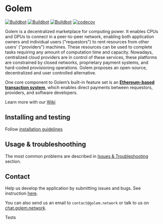 # Golem

[![Buildbot](https://shield.lwan.ws/img/MN1w5S/buildpackage_linux)](https://buildbot.golem.network/buildbot/#/builders/buildpackage_linux)
[![Buildbot](https://shield.lwan.ws/img/MN1w5S/buildpackage_macOS)](https://buildbot.golem.network/buildbot/#/builders/buildpackage_macOS)
[![Buildbot](https://shield.lwan.ws/img/MN1w5S/buildpackage_windows)](https://buildbot.golem.network/buildbot/#/builders/buildpackage_windows)
[![codecov](https://codecov.io/gh/golemfactory/golem/branch/develop/graph/badge.svg)](https://codecov.io/gh/golemfactory/golem)

Golem is a decentralized marketplace for computing power. It enables CPUs and GPUs to connect in a peer-to-peer network, enabling both application owners and individual users ("requestors") to rent resources from other users’ ("providers") machines. These resources can be used to complete tasks requiring any amount of computation time and capacity. Nowadays, centralized cloud providers are in control of these services, these platforms are constrained by closed networks, proprietary payment systems, and hard-coded provisioning operations. Golem proposes an open-source, decentralized and user controlled alternative.

One core component to Golem’s built-in feature set is an [**Ethereum-based transaction system**](https://docs.golem.network/#/About/Payments), which enables direct payments between requestors, providers, and software developers.

Learn more with our [Wiki](https://docs.golem.network/#/)

## Installing and testing

Follow [installation guidelines](https://docs.golem.network/#/Products/Brass-Beta/Installation)

## Usage & troubleshoothing

The most common problems are described in [Issues & Troubleshooting](https://docs.golem.network/#/Products/Brass-Beta/Issues-&-Troubleshooting) section.

## Contact  

Help us develop the application by submitting issues and bugs. See instruction
[here](https://docs.golem.network/#/Products/Brass-Beta/Testing).

You can also send us an email to `contact@golem.network` or talk to us on [chat.golem.network](https://chat.golem.network).

Tests
